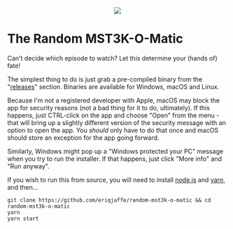 <p align="center">
  <img src="https://imgur.com/ebztWu1.gif">
</p>

# The Random MST3K-O-Matic

Can't decide which episode to watch? Let this determine your (hands of) fate!

The simplest thing to do is just grab a pre-compiled binary from the "[releases](https://github.com/eriqjaffe/random-mst3k-o-matic/releases)" section.  Binaries are available for Windows, macOS and Linux.

Because I'm not a registered developer with Apple, macOS may block the app for security reasons (not a bad thing for it to do, ultimately).  If this happens, just CTRL-click on the app and choose "Open" from the menu - that will bring up a slightly different version of the security message with an option to open the app.  You *should* only have to do that once and macOS should store an exception for the app going forward.

Similarly, Windows might pop up a "Windows protected your PC" message when you try to run the installer.  If that happens, just click "More info" and "Run anyway".

If you wish to run this from source, you will need to install [node.js](https://nodejs.org/en/download/) and [yarn](https://yarnpkg.com/getting-started/install), and then...

```
git clone https://github.com/eriqjaffe/random-mst3k-o-matic && cd random-mst3k-o-matic
yarn
yarn start
```
